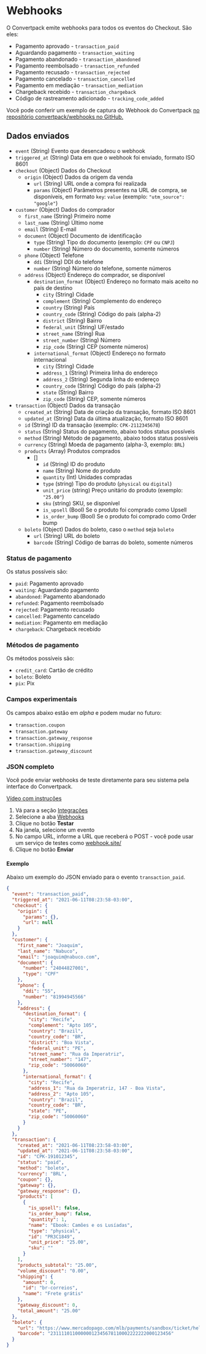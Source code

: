 # Webhooks

O Convertpack emite webhooks para todos os eventos do Checkout. São eles:

- Pagamento aprovado - `transaction_paid`
- Aguardando pagamento - `transaction_waiting`
- Pagamento abandonado - `transaction_abandoned`
- Pagamento reembolsado - `transaction_refunded`
- Pagamento recusado - `transaction_rejected`
- Pagamento cancelado - `transaction_cancelled`
- Pagamento em mediação - `transaction_mediation`
- Chargeback recebido - `transaction_chargeback`
- Código de rastreamento adicionado - `tracking_code_added`

Você pode conferir um exemplo de captura do Webhook do Convertpack [no repositório convertpack/webhooks no GitHub.](https://github.com/convertpack/webhooks/blob/master/php/checkout.php)

## Dados enviados

- `event` (String) Evento que desencadeou o webhook
- `triggered_at` (String) Data em que o webhook foi enviado, formato ISO 8601
- `checkout` (Object) Dados do Checkout
  - `origin` (Object) Dados da origem da venda
    - `url` (String) URL onde a compra foi realizada
    - `params` (Object) Parâmetros presentes na URL de compra, se disponíveis, em formato `key`: `value` (exemplo: `"utm_source": "google"`)
- `customer` (Object) Dados do comprador
  - `first_name` (String) Primeiro nome
  - `last_name` (String) Último nome
  - `email` (String) E-mail
  - `document` (Object) Documento de identificação
    - `type` (String) Tipo do documento (exemplo: `CPF` ou `CNPJ`)
    - `number` (String) Número do documento, somente números
  - `phone` (Object) Telefone
    - `ddi` (String) DDI do telefone
    - `number` (String) Número do telefone, somente números
  - `address` (Object) Endereço do comprador, se disponível
    - `destination_format` (Object) Endereço no formato mais aceito no país de destino
      - `city` (String) Cidade
      - `complement` (String) Complemento do endereço
      - `country` (String) País
      - `country_code` (String) Código do país (alpha-2)
      - `district` (String) Bairro
      - `federal_unit` (String) UF/estado
      - `street_name` (String) Rua
      - `street_number` (String) Número
      - `zip_code` (String) CEP (somente números)
    - `international_format` (Object) Endereço no formato internacional
      - `city` (String) Cidade
      - `address_1` (String) Primeira linha do endereço
      - `address_2` (String) Segunda linha do endereço
      - `country_code` (String) Código do país (alpha-2)
      - `state` (String) Bairro
      - `zip_code` (String) CEP, somente números
- `transaction` (Object) Dados da transação
  - `created_at` (String) Data de criação da transação, formato ISO 8601
  - `updated_at` (String) Data da última atualização, formato ISO 8601
  - `id` (String) ID da transação (exemplo: `CPK-2112345678`)
  - `status` (String) Status do pagamento, abaixo todos status possíveis
  - `method` (String) Método de pagamento, abaixo todos status possíveis
  - `currency` (String) Moeda de pagamento (alpha-3, exemplo: `BRL`)
  - `products` (Array) Produtos comprados
    - []
      - `id` (String) ID do produto
      - `name` (String) Nome do produto
      - `quantity` (Int) Unidades compradas
      - `type` (string) Tipo do produto (`physical` ou `digital`)
      - `unit_price` (string) Preço unitário do produto (exemplo: `"25.00"`)
      - `sku` (string) SKU, se disponível
      - `is_upsell` (Bool) Se o produto foi comprado como Upsell
      - `is_order_bump` (Bool) Se o produto foi comprado como Order bump
  - `boleto` (Object) Dados do boleto, caso o `method` seja `boleto`
    - `url` (String) URL do boleto
    - `barcode` (String) Código de barras do boleto, somente números

### Status de pagamento

Os status possíveis são:

- `paid`: Pagamento aprovado
- `waiting`: Aguardando pagamento
- `abandoned`: Pagamento abandonado
- `refunded`: Pagamento reembolsado
- `rejected`: Pagamento recusado
- `cancelled`: Pagamento cancelado
- `mediation`: Pagamento em mediação
- `chargeback`: Chargeback recebido

### Métodos de pagamento

Os métodos possíveis são:

- `credit_card`: Cartão de crédito
- `boleto`: Boleto
- `pix`: Pix

### Campos experimentais

Os campos abaixo estão em _alpha_ e podem mudar no futuro:

- `transaction.coupon`
- `transaction.gateway`
- `transaction.gateway_response`
- `transaction.shipping`
- `transaction.gateway_discount`

### JSON completo

Você pode enviar webhooks de teste diretamente para seu sistema pela interface do Convertpack.

[Vídeo com instruções](https://www.youtube.com/embed/IVAGXf26JBI ":include :type=iframe width=640px height=308px")

1. Vá para a seção [Integrações](https://app.convertpack.io/integrations)
2. Selecione a aba [Webhooks](https://app.convertpack.io/integrations/webhooks)
3. Clique no botão **Testar**
4. Na janela, selecione um evento
5. No campo URL, informe a URL que receberá o POST - você pode usar um serviço de testes como [webhook.site/](https://webhook.site/)
6. Clique no botão **Enviar**

#### Exemplo

Abaixo um exemplo do JSON enviado para o evento `transaction_paid`.

```json
{
  "event": "transaction_paid",
  "triggered_at": "2021-06-11T08:23:58-03:00",
  "checkout": {
    "origin": {
      "params": {},
      "url": null
    }
  },
  "customer": {
    "first_name": "Joaquim",
    "last_name": "Nabuco",
    "email": "joaquim@nabuco.com",
    "document": {
      "number": "24044827001",
      "type": "CPF"
    },
    "phone": {
      "ddi": "55",
      "number": "81994945566"
    },
    "address": {
      "destination_format": {
        "city": "Recife",
        "complement": "Apto 105",
        "country": "Brazil",
        "country_code": "BR",
        "district": "Boa Vista",
        "federal_unit": "PE",
        "street_name": "Rua da Imperatriz",
        "street_number": "147",
        "zip_code": "50060060"
      },
      "international_format": {
        "city": "Recife",
        "address_1": "Rua da Imperatriz, 147 - Boa Vista",
        "address_2": "Apto 105",
        "country": "Brazil",
        "country_code": "BR",
        "state": "PE",
        "zip_code": "50060060"
      }
    }
  },
  "transaction": {
    "created_at": "2021-06-11T08:23:58-03:00",
    "updated_at": "2021-06-11T08:23:58-03:00",
    "id": "CPK-191012345",
    "status": "paid",
    "method": "boleto",
    "currency": "BRL",
    "coupon": {},
    "gateway": {},
    "gateway_response": {},
    "products": [
      {
        "is_upsell": false,
        "is_order_bump": false,
        "quantity": 1,
        "name": "Ebook: Camões e os Lusíadas",
        "type": "physical",
        "id": "PR3C1849",
        "unit_price": "25.00",
        "sku": ""
      }
    ],
    "products_subtotal": "25.00",
    "volume_discount": "0.00",
    "shipping": {
      "amount": 0,
      "id": "br-correios",
      "name": "Frete grátis"
    },
    "gateway_discount": 0,
    "total_amount": "25.00"
  },
  "boleto": {
    "url": "https://www.mercadopago.com/mlb/payments/sandbox/ticket/helper?payment_id=123123123&payment_method_reference_id=123123123&caller_id=123123123&hash=123123-123123-123123-123-123123",
    "barcode": "23111101100000012345678110002222222000123456"
  }
}
```

